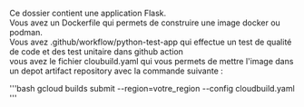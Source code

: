 Ce dossier contient une application Flask.<br>
Vous avez un Dockerfile qui permets de construire une image docker ou podman.<br>
Vous avez .github/workflow/python-test-app qui effectue un test de qualité de code et des test unitaire dans github action<br>
vous avez le fichier cloubuild.yaml qui vous permets de mettre l'image dans un depot artifact repository avec la commande suivante :<br>

'''bash
gcloud builds submit --region=votre_region --config cloudbuild.yaml  
'''
